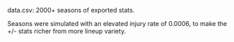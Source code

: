 data.csv: 2000+ seasons of exported stats.

Seasons were simulated with an elevated injury rate of 0.0006, to make the +/- stats richer from more lineup variety.
